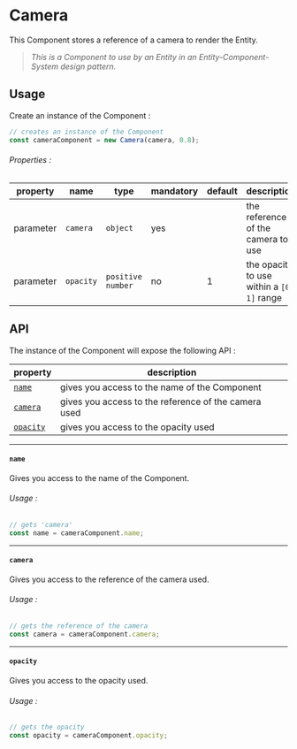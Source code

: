# Camera

This Component stores a reference of a camera to render the Entity.

> *This is a Component to use by an Entity in an Entity-Component-System design pattern.*

## Usage

Create an instance of the Component :

```javascript
// creates an instance of the Component
const cameraComponent = new Camera(camera, 0.8);
```

###### Properties :

| property  | name      | type              | mandatory | default | description                                |
| --------- | --------- | ----------------- | --------- | ------- | ------------------------------------------ |
| parameter | `camera`  | `object`          | yes       |         | the reference of the camera to use         |
| parameter | `opacity` | `positive number` | no        | 1       | the opacity to use within a `[0, 1]` range |

## API

The instance of the Component will expose the following API :

| property              | description                                          |
| --------------------- | ---------------------------------------------------- |
| [`name`](#name)       | gives you access to the name of the Component        |
| [`camera`](#camera)   | gives you access to the reference of the camera used |
| [`opacity`](#opacity) | gives you access to the opacity used                 |

---

#### `name`

Gives you access to the name of the Component.

###### Usage :

```javascript
// gets 'camera'
const name = cameraComponent.name;
```

---

#### `camera`

Gives you access to the reference of the camera used.

###### Usage :

```javascript
// gets the reference of the camera
const camera = cameraComponent.camera;
```

---

#### `opacity`

Gives you access to the opacity used.

###### Usage :

```javascript
// gets the opacity
const opacity = cameraComponent.opacity;
```
